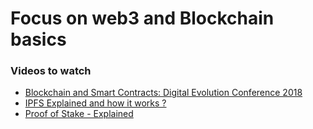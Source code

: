 # Focus on web3 and Blockchain basics 

### Videos to watch

- [ Blockchain and Smart Contracts: Digital Evolution Conference 2018 ](https://youtu.be/HNCwbKAY7AM)
- [ IPFS Explained and how it works ? ](https://youtu.be/5Uj6uR3fp-U)
- [ Proof of Stake - Explained ](https://youtu.be/M3EFi_POhps)
